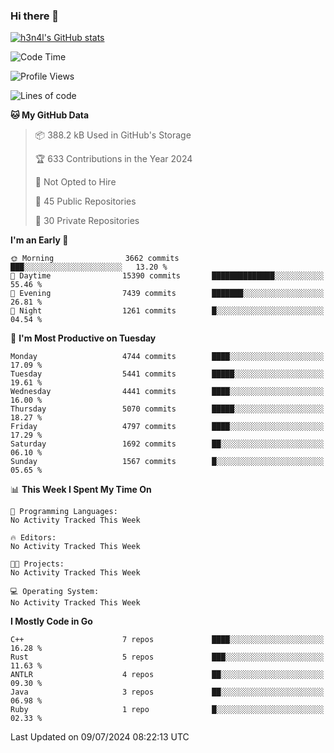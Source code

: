 ### Hi there 👋

[![h3n4l's GitHub stats](https://github-readme-stats.vercel.app/api?username=h3n4l&count_private=true&show_icons=true&theme=radical)](https://github.com/h3n4l/github-readme-stats)

<!--START_SECTION:waka-->
![Code Time](http://img.shields.io/badge/Code%20Time-1%2C882%20hrs%2020%20mins-blue)

![Profile Views](http://img.shields.io/badge/Profile%20Views-9-blue)

![Lines of code](https://img.shields.io/badge/From%20Hello%20World%20I%27ve%20Written-10.4%20million%20lines%20of%20code-blue)

**🐱 My GitHub Data** 

> 📦 388.2 kB Used in GitHub's Storage 
 > 
> 🏆 633 Contributions in the Year 2024
 > 
> 🚫 Not Opted to Hire
 > 
> 📜 45 Public Repositories 
 > 
> 🔑 30 Private Repositories 
 > 
**I'm an Early 🐤** 

```text
🌞 Morning                3662 commits        ███░░░░░░░░░░░░░░░░░░░░░░   13.20 % 
🌆 Daytime                15390 commits       ██████████████░░░░░░░░░░░   55.46 % 
🌃 Evening                7439 commits        ███████░░░░░░░░░░░░░░░░░░   26.81 % 
🌙 Night                  1261 commits        █░░░░░░░░░░░░░░░░░░░░░░░░   04.54 % 
```
📅 **I'm Most Productive on Tuesday** 

```text
Monday                   4744 commits        ████░░░░░░░░░░░░░░░░░░░░░   17.09 % 
Tuesday                  5441 commits        █████░░░░░░░░░░░░░░░░░░░░   19.61 % 
Wednesday                4441 commits        ████░░░░░░░░░░░░░░░░░░░░░   16.00 % 
Thursday                 5070 commits        █████░░░░░░░░░░░░░░░░░░░░   18.27 % 
Friday                   4797 commits        ████░░░░░░░░░░░░░░░░░░░░░   17.29 % 
Saturday                 1692 commits        ██░░░░░░░░░░░░░░░░░░░░░░░   06.10 % 
Sunday                   1567 commits        █░░░░░░░░░░░░░░░░░░░░░░░░   05.65 % 
```


📊 **This Week I Spent My Time On** 

```text
💬 Programming Languages: 
No Activity Tracked This Week

🔥 Editors: 
No Activity Tracked This Week

🐱‍💻 Projects: 
No Activity Tracked This Week

💻 Operating System: 
No Activity Tracked This Week
```

**I Mostly Code in Go** 

```text
C++                      7 repos             ████░░░░░░░░░░░░░░░░░░░░░   16.28 % 
Rust                     5 repos             ███░░░░░░░░░░░░░░░░░░░░░░   11.63 % 
ANTLR                    4 repos             ██░░░░░░░░░░░░░░░░░░░░░░░   09.30 % 
Java                     3 repos             ██░░░░░░░░░░░░░░░░░░░░░░░   06.98 % 
Ruby                     1 repo              █░░░░░░░░░░░░░░░░░░░░░░░░   02.33 % 
```




 Last Updated on 09/07/2024 08:22:13 UTC
<!--END_SECTION:waka-->

